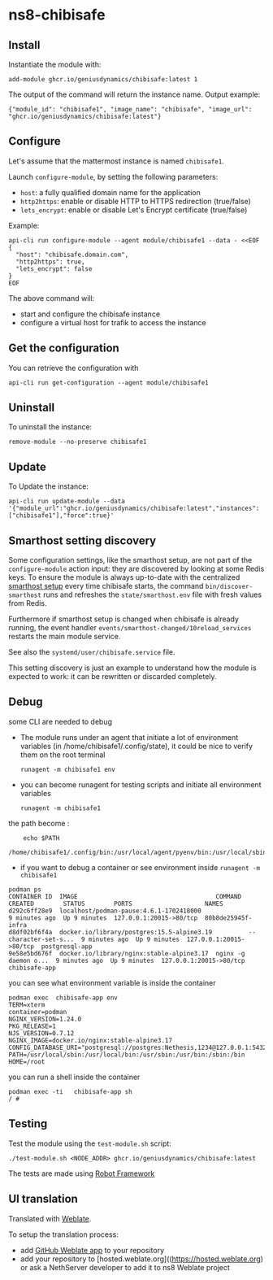 # ns8-chibisafe


## Install

Instantiate the module with:

    add-module ghcr.io/geniusdynamics/chibisafe:latest 1

The output of the command will return the instance name.
Output example:

    {"module_id": "chibisafe1", "image_name": "chibisafe", "image_url": "ghcr.io/geniusdynamics/chibisafe:latest"}

## Configure

Let's assume that the mattermost instance is named `chibisafe1`.

Launch `configure-module`, by setting the following parameters:
- `host`: a fully qualified domain name for the application
- `http2https`: enable or disable HTTP to HTTPS redirection (true/false)
- `lets_encrypt`: enable or disable Let's Encrypt certificate (true/false)


Example:

```
api-cli run configure-module --agent module/chibisafe1 --data - <<EOF
{
  "host": "chibisafe.domain.com",
  "http2https": true,
  "lets_encrypt": false
}
EOF
```

The above command will:
- start and configure the chibisafe instance
- configure a virtual host for trafik to access the instance

## Get the configuration
You can retrieve the configuration with

```
api-cli run get-configuration --agent module/chibisafe1
```

## Uninstall

To uninstall the instance:

    remove-module --no-preserve chibisafe1

## Update

To Update the instance:

    api-cli run update-module --data '{"module_url":"ghcr.io/geniusdynamics/chibisafe:latest","instances":["chibisafe1"],"force":true}'

## Smarthost setting discovery

Some configuration settings, like the smarthost setup, are not part of the
`configure-module` action input: they are discovered by looking at some
Redis keys.  To ensure the module is always up-to-date with the
centralized [smarthost
setup](https://geniusdynamics.github.io/ns8-core/core/smarthost/) every time
chibisafe starts, the command `bin/discover-smarthost` runs and refreshes
the `state/smarthost.env` file with fresh values from Redis.

Furthermore if smarthost setup is changed when chibisafe is already
running, the event handler `events/smarthost-changed/10reload_services`
restarts the main module service.

See also the `systemd/user/chibisafe.service` file.

This setting discovery is just an example to understand how the module is
expected to work: it can be rewritten or discarded completely.

## Debug

some CLI are needed to debug

- The module runs under an agent that initiate a lot of environment variables (in /home/chibisafe1/.config/state), it could be nice to verify them
on the root terminal

    `runagent -m chibisafe1 env`

- you can become runagent for testing scripts and initiate all environment variables
  
    `runagent -m chibisafe1`

 the path become : 
```
    echo $PATH
    /home/chibisafe1/.config/bin:/usr/local/agent/pyenv/bin:/usr/local/sbin:/usr/local/bin:/usr/sbin:/usr/bin:/usr/
```

- if you want to debug a container or see environment inside
 `runagent -m chibisafe1`
 ```
podman ps
CONTAINER ID  IMAGE                                      COMMAND               CREATED        STATUS        PORTS                    NAMES
d292c6ff28e9  localhost/podman-pause:4.6.1-1702418000                          9 minutes ago  Up 9 minutes  127.0.0.1:20015->80/tcp  80b8de25945f-infra
d8df02bf6f4a  docker.io/library/postgres:15.5-alpine3.19          --character-set-s...  9 minutes ago  Up 9 minutes  127.0.0.1:20015->80/tcp  postgresql-app
9e58e5bd676f  docker.io/library/nginx:stable-alpine3.17  nginx -g daemon o...  9 minutes ago  Up 9 minutes  127.0.0.1:20015->80/tcp  chibisafe-app
```

you can see what environment variable is inside the container
```
podman exec  chibisafe-app env
TERM=xterm
container=podman
NGINX_VERSION=1.24.0
PKG_RELEASE=1
NJS_VERSION=0.7.12
NGINX_IMAGE=docker.io/nginx:stable-alpine3.17
CONFIG_DATABASE_URI="postgresql://postgres:Nethesis,1234@127.0.0.1:5432/toto"
PATH=/usr/local/sbin:/usr/local/bin:/usr/sbin:/usr/bin:/sbin:/bin
HOME=/root
```

you can run a shell inside the container

```
podman exec -ti   chibisafe-app sh
/ # 
```
## Testing

Test the module using the `test-module.sh` script:


    ./test-module.sh <NODE_ADDR> ghcr.io/geniusdynamics/chibisafe:latest

The tests are made using [Robot Framework](https://robotframework.org/)

## UI translation

Translated with [Weblate](https://hosted.weblate.org/projects/ns8/).

To setup the translation process:

- add [GitHub Weblate app](https://docs.weblate.org/en/latest/admin/continuous.html#github-setup) to your repository
- add your repository to [hosted.weblate.org]((https://hosted.weblate.org) or ask a NethServer developer to add it to ns8 Weblate project
